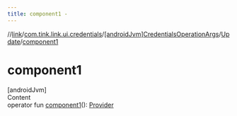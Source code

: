 ```yaml
---
title: component1 -
---
```

//[link](../../../index.md)/[com.tink.link.ui.credentials](../../index.md)/[[androidJvm]CredentialsOperationArgs](../index.md)/[Update](index.md)/[component1](component1.md)



# component1  
[androidJvm]  
Content  
operator fun [component1](component1.md)(): [Provider](../../../com.tink.model.provider/[android-jvm]-provider/index.md)  



